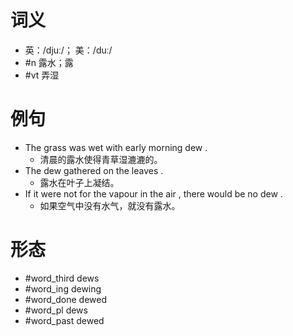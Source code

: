 # 词义
- 英：/djuː/； 美：/duː/
- #n 露水；露
- #vt 弄湿
# 例句
- The grass was wet with early morning dew .
	- 清晨的露水使得青草湿漉漉的。
- The dew gathered on the leaves .
	- 露水在叶子上凝结。
- If it were not for the vapour in the air , there would be no dew .
	- 如果空气中没有水气，就没有露水。
# 形态
- #word_third dews
- #word_ing dewing
- #word_done dewed
- #word_pl dews
- #word_past dewed
